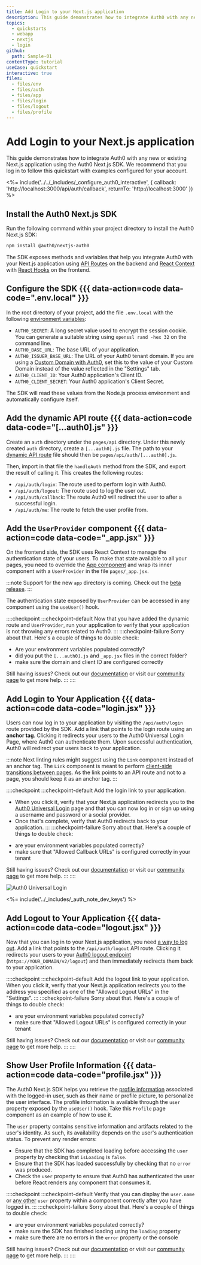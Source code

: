 ```yaml
---
title: Add Login to your Next.js application
description: This guide demonstrates how to integrate Auth0 with any new or existing Next.js application using the Auth0 Next.js SDK.
topics:
  - quickstarts
  - webapp
  - nextjs
  - login
github:
  path: Sample-01
contentType: tutorial
useCase: quickstart
interactive: true
files:
  - files/env
  - files/auth
  - files/app
  - files/login
  - files/logout
  - files/profile
---
```


<!-- markdownlint-disable MD025 MD034 -->

# Add Login to your Next.js application

This guide demonstrates how to integrate Auth0 with any new or existing Next.js application using the Auth0 Next.js SDK. We recommend that you log in to follow this quickstart with examples configured for your account.

<%= include('../../_includes/_configure_auth0_interactive', {
callback: 'http://localhost:3000/api/auth/callback',
returnTo: 'http://localhost:3000'
}) %>

## Install the Auth0 Next.js SDK

Run the following command within your project directory to install the Auth0 Next.js SDK:

```sh
npm install @auth0/nextjs-auth0
```

The SDK exposes methods and variables that help you integrate Auth0 with your Next.js application using [API Routes](https://nextjs.org/docs/api-routes/introduction) on the backend and [React Context](https://reactjs.org/docs/context.html) with [React Hooks](https://reactjs.org/docs/hooks-overview.html) on the frontend.

## Configure the SDK {{{ data-action=code data-code=".env.local" }}}

In the root directory of your project, add the file `.env.local` with the following [environment variables](https://nextjs.org/docs/basic-features/environment-variables):

- `AUTH0_SECRET`: A long secret value used to encrypt the session cookie. You can generate a suitable string using `openssl rand -hex 32` on the command line.
- `AUTH0_BASE_URL`: The base URL of your application.
- `AUTH0_ISSUER_BASE_URL`: The URL of your Auth0 tenant domain. If you are using a [Custom Domain with Auth0](https://auth0.com/docs/custom-domains), set this to the value of your Custom Domain instead of the value reflected in the "Settings" tab.
- `AUTH0_CLIENT_ID`: Your Auth0 application's Client ID.
- `AUTH0_CLIENT_SECRET`: Your Auth0 application's Client Secret.

The SDK will read these values from the Node.js process environment and automatically configure itself.

## Add the dynamic API route {{{ data-action=code data-code="[...auth0].js" }}}

Create an `auth` directory under the `pages/api` directory. Under this newly created `auth` directory, create a `[...auth0].js` file. The path to your [dynamic API route](https://nextjs.org/docs/api-routes/dynamic-api-routes) file should then be `pages/api/auth/[...auth0].js`.

Then, import in that file the `handleAuth` method from the SDK, and export the result of calling it. This creates the following routes:

- `/api/auth/login`: The route used to perform login with Auth0.
- `/api/auth/logout`: The route used to log the user out.
- `/api/auth/callback`: The route Auth0 will redirect the user to after a successful login.
- `/api/auth/me`: The route to fetch the user profile from.

## Add the `UserProvider` component {{{ data-action=code data-code="_app.jsx" }}}

On the frontend side, the SDK uses React Context to manage the authentication state of your users. To make that state available to all your pages, you need to override the [App component](https://nextjs.org/docs/advanced-features/custom-app) and wrap its inner component with a `UserProvider` in the file `pages/_app.jsx`.

:::note
Support for the new `app` directory is coming. Check out the [beta release](https://github.com/auth0/nextjs-auth0/issues/1235).
:::

The authentication state exposed by `UserProvider` can be accessed in any component using the `useUser()` hook.

::::checkpoint
:::checkpoint-default
Now that you have added the dynamic route and `UserProvider`, run your application to verify that your application is not throwing any errors related to Auth0.
:::
:::checkpoint-failure
Sorry about that. Here's a couple of things to double check:
* Are your environment variables populated correctly?
* did you put the `[...auth0].js` and `_app.jsx` files in the correct folder?
* make sure the domain and client ID are configured correctly

Still having issues? Check out our [documentation](https://auth0.com/docs) or visit our [community page](https://community.auth0.com) to get more help.
:::
::::

## Add Login to Your Application {{{ data-action=code data-code="login.jsx" }}}

Users can now log in to your application by visiting the `/api/auth/login` route provided by the SDK. Add a link that points to the login route using an **anchor tag**. Clicking it redirects your users to the Auth0 Universal Login Page, where Auth0 can authenticate them. Upon successful authentication, Auth0 will redirect your users back to your application.

:::note
Next linting rules might suggest using the `Link` component instead of an anchor tag. The `Link` component is meant to perform [client-side transitions between pages](https://nextjs.org/docs/api-reference/next/link). As the link points to an API route and not to a page, you should keep it as an anchor tag.
:::

::::checkpoint
:::checkpoint-default
Add the login link to your application. 
- When you click it, verify that your Next.js application redirects you to the [Auth0 Universal Login](https://auth0.com/universal-login) page and that you can now log in or sign up using a username and password or a social provider.
- Once that's complete, verify that Auth0 redirects back to your application.
:::
:::checkpoint-failure
Sorry about that. Here's a couple of things to double check:
* are your environment variables populated correctly?
* make sure that "Allowed Callback URLs" is configured correctly in your tenant

Still having issues? Check out our [documentation](https://auth0.com/docs) or visit our [community page](https://community.auth0.com) to get more help.
:::
::::

![Auth0 Universal Login](/media/quickstarts/universal-login.png)

<%= include('../_includes/_auth_note_dev_keys') %>

## Add Logout to Your Application {{{ data-action=code data-code="logout.jsx" }}}

Now that you can log in to your Next.js application, you need [a way to log out](https://auth0.com/docs/logout/log-users-out-of-auth0). Add a link that points to the `/api/auth/logout` API route. Clicking it redirects your users to your [Auth0 logout endpoint](https://auth0.com/docs/api/authentication?javascript#logout) (`https://YOUR_DOMAIN/v2/logout`) and then immediately redirects them back to your application.

::::checkpoint
:::checkpoint-default
Add the logout link to your application. When you click it, verify that your Next.js application redirects you to the address you specified as one of the "Allowed Logout URLs" in the "Settings".
:::
:::checkpoint-failure
Sorry about that. Here's a couple of things to double check:
* are your environment variables populated correctly?
* make sure that "Allowed Logout URLs" is configured correctly in your tenant

Still having issues? Check out our [documentation](https://auth0.com/docs) or visit our [community page](https://community.auth0.com) to get more help.
:::
::::

## Show User Profile Information {{{ data-action=code data-code="profile.jsx" }}}

The Auth0 Next.js SDK helps you retrieve the [profile information](https://auth0.com/docs/users/user-profiles) associated with the logged-in user, such as their name or profile picture, to personalize the user interface. The profile information is available through the `user` property exposed by the `useUser()` hook. Take this `Profile` page component as an example of how to use it.

The `user` property contains sensitive information and artifacts related to the user's identity. As such, its availability depends on the user's authentication status. To prevent any render errors:

- Ensure that the SDK has completed loading before accessing the `user` property by checking that `isLoading` is `false`.
- Ensure that the SDK has loaded successfully by checking that no `error` was produced.
- Check the `user` property to ensure that Auth0 has authenticated the user before React renders any component that consumes it.

::::checkpoint
:::checkpoint-default
Verify that you can display the `user.name` or [any other](https://auth0.com/docs/users/user-profile-structure#user-profile-attributes) `user` property within a component correctly after you have logged in.
:::
:::checkpoint-failure
Sorry about that. Here's a couple of things to double check:
* are your environment variables populated correctly?
* make sure the SDK has finished loading using the `loading` property
* make sure there are no errors in the `error` property or the console

Still having issues? Check out our [documentation](https://auth0.com/docs) or visit our [community page](https://community.auth0.com) to get more help.
:::
::::
